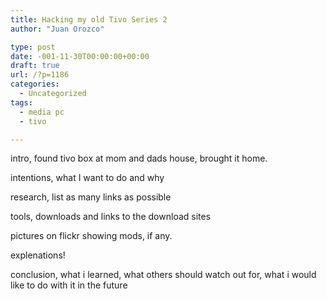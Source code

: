 ```yaml
---
title: Hacking my old Tivo Series 2
author: "Juan Orozco" 

type: post
date: -001-11-30T00:00:00+00:00
draft: true
url: /?p=1186
categories:
  - Uncategorized
tags:
  - media pc
  - tivo

---
```

intro, found tivo box at mom and dads house, brought it home.

intentions, what I want to do and why

research, list as many links as possible

tools, downloads and links to the download sites

pictures on flickr showing mods, if any.

explenations!

conclusion, what i learned, what others should watch out for, what i would like to do with it in the future
